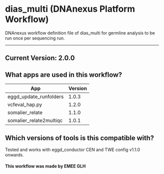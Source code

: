 # dias_multi (DNAnexus Platform Workflow)
DNAnexus workflow definition file of dias_multi for germline analysis to be run once per sequencing run.

-------
## Current Version: 2.0.0

## What apps are used in this workflow?

|  App 	| Version |
|---	|---	|
|eggd_update_runfolders     |1.0.3|
|vcfeval_hap.py             |1.2.0|
|somalier_relate            |1.1.0|
|somalier_relate2multiqc    |1.0.1|

## Which versions of tools is this compatible with?
Tested and works with eggd_conductor CEN and TWE config v1.1.0 onwards.

#### This workflow was made by EMEE GLH
